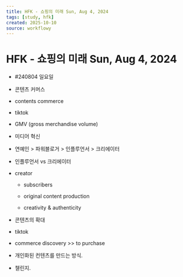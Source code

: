 ```yaml
---
title: HFK - 쇼핑의 미래 Sun, Aug 4, 2024
tags: [study, hfk]
created: 2025-10-10
source: workflowy
---
```


# HFK - 쇼핑의 미래 Sun, Aug 4, 2024

- #240804 일요일

- 콘텐츠 커머스

- contents commerce

- tiktok

- GMV (gross merchandise volume)

- 미디어 혁신

- 연예인 > 파워블로거 > 인플루언서 > 크리에이터

- 인플루언서 vs 크리에이터

- creator

  - subscribers

  - original content production

  - creativity & authenticity

- 콘텐츠의 확대

- tiktok

- commerce discovery >> to purchase

- 개인화된 컨텐츠를 만드는 방식.

- 챌린지.
